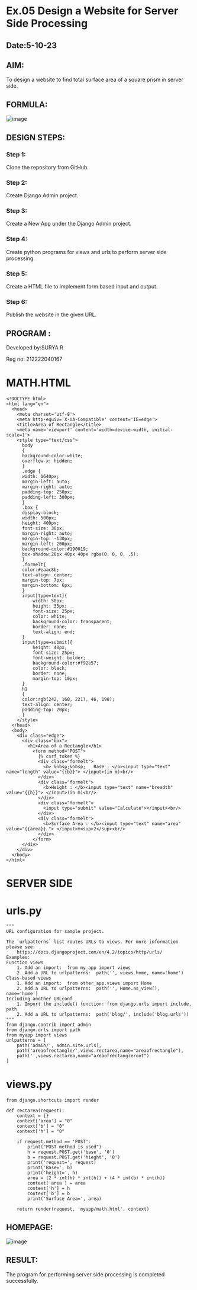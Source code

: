 # Ex.05 Design a Website for Server Side Processing
## Date:5-10-23

## AIM:
To design a website to find total surface area of a square prism in server side.

## FORMULA:
![image](https://github.com/selvasachein/MathServer/assets/120453887/8ecc8d12-b9a9-43df-be0b-711f299d796d)

## DESIGN STEPS:

### Step 1:
Clone the repository from GitHub.

### Step 2:
Create Django Admin project.

### Step 3:
Create a New App under the Django Admin project.

### Step 4:
Create python programs for views and urls to perform server side processing.

### Step 5:
Create a HTML file to implement form based input and output.

### Step 6:
Publish the website in the given URL.

## PROGRAM :
Developed by:SURYA R

Reg no: 212222040167
# MATH.HTML
```
<!DOCTYPE html>
<html lang="en">
  <head>
    <meta charset='utf-8'>
    <meta http-equiv='X-UA-Compatible' content='IE=edge'>
    <title>Area of Rectangle</title>
    <meta name='viewport' content='width=device-width, initial-scale=1'>
    <style type="text/css">
      body 
      {
      background-color:white;
      overflow-x: hidden;
      }
      .edge {
      width: 1640px;
      margin-left: auto;
      margin-right: auto;
      padding-top: 250px;
      padding-left: 300px;
      }
      .box {
      display:block;
      width: 500px;
      height: 400px;
      font-size: 30px;
      margin-right: auto;
      margin-top: -130px;
      margin-left: 200px;
      background-color:#190019;
      box-shadow:20px 40px 40px rgba(0, 0, 0, .5);
      }
      .formelt{
      color:#eaac8b;
      text-align: center;
      margin-top: 7px;
      margin-bottom: 6px;
      }
      input[type=text]{
          width: 50px;
          height: 35px;
          font-size: 25px;
          color: white;
          background-color: transparent;
          border: none;
          text-align: end;
      }
      input[type=submit]{
          height: 40px;
          font-size: 25px;
          font-weight: bolder;
          background-color:#f92e57;
          color: black;
          border: none;
          margin-top: 10px;
      }
      h1
      {
      color:rgb(242, 160, 221), 46, 198);
      text-align: center;
      padding-top: 20px;
      }
    </style>
  </head>
  <body>
    <div class="edge">
      <div class="box">
        <h1>Area of a Rectangle</h1>
          <form method="POST">
            {% csrf_token %}
            <div class="formelt">
              <b> &nbsp;&nbsp;   Base : </b><input type="text" name="length" value="{{b}}"> </input>(in m)<br/>
            </div>
            <div class="formelt">
              <b>Height : </b><input type="text" name="breadth" value="{{h}}"> </input>(in m)<br/>
            </div>
            <div class="formelt">
              <input type="submit" value="Calculate"></input><br/>
            </div>
            <div class="formelt">
              <b>Surface Area : </b><input type="text" name="area" value="{{area}} "> </input>m<sup>2</sup><br/>
            </div>
          </form>
      </div>
    </div>
  </body>
</html>
```
# SERVER SIDE
# urls.py
```
"""
URL configuration for sample project.

The `urlpatterns` list routes URLs to views. For more information please see:
    https://docs.djangoproject.com/en/4.2/topics/http/urls/
Examples:
Function views
    1. Add an import:  from my_app import views
    2. Add a URL to urlpatterns:  path('', views.home, name='home')
Class-based views
    1. Add an import:  from other_app.views import Home
    2. Add a URL to urlpatterns:  path('', Home.as_view(), name='home')
Including another URLconf
    1. Import the include() function: from django.urls import include, path
    2. Add a URL to urlpatterns:  path('blog/', include('blog.urls'))
"""
from django.contrib import admin
from django.urls import path
from myapp import views
urlpatterns = [
    path('admin/', admin.site.urls),
    path('areaofrectangle/',views.rectarea,name="areaofrectangle"),
    path('',views.rectarea,name="areaofrectangleroot")
]

```
# views.py
```
from django.shortcuts import render

def rectarea(request):
    context = {}
    context['area'] = "0"
    context['b'] = "0"
    context['h'] = "0"

    if request.method == 'POST':
        print("POST method is used")
        h = request.POST.get('base', '0')
        b = request.POST.get('hieght', '0')
        print('request=', request)
        print('Base=', b)
        print('height=', h)
        area = (2 * int(h) * int(h)) + (4 * int(b) * int(h))
        context['area'] = area
        context['h'] = h
        context['b'] = b
        print('Surface Area=', area)

    return render(request, 'myapp/math.html', context)

```
## HOMEPAGE:
![image](https://github.com/Nachiyarr/MathServer/assets/113497340/d4aada8e-8db8-48d6-b241-9ad41c179848)




## RESULT:
The program for performing server side processing is completed successfully.
